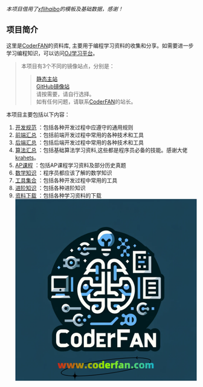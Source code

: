 *本项目借用了[xflihaibo](https://xflihaibo.github.io/docs/)的模板及基础数据，感谢！*  

## 项目简介  
这里是[CoderFAN](https://www.coderfan.com)的资料库, 主要用于编程学习资料的收集和分享。如需要进一步学习编程知识，可以访问[OJ学习平台](https://www.coderfan.com)。  

>本项目有3个不同的镜像站点，分别是：
>>[静态主站](https://wiki.coderfan.com)  
>>[GitHub镜像站](https://kittencn.github.io/ks/)  
>>请按需要，请自行选择。  
>如有任何问题，请联系[CoderFAN](https://www.coderfan.com)的站长。  

本项目主要包括以下内容：  
1. [开发规范](standard/README.md) ：包括各种开发过程中应遵守的通用规则  
2. [前端汇总](web/README.md) ：包括前端开发过程中常用的各种技术和工具  
3. [后端汇总](coding/README.md) ：包括后端开发过程中常用的各种技术和工具  
4. [算法汇总](algorithms/README.md) ：包括基础算法学习资料,这些都是程序员必备的技能。感谢大佬[krahets](https://github.com/krahets/hello-algo)。  
5. [AP课程](ap/README.md) ：包括AP课程学习资料及部分历史真题  
6. [数学知识](math/README.md) ：程序员都应该了解的数学知识  
7. [工具集合](tool/README.md) ：包括各种开发过程中常用的工具  
8. [进阶知识](advance/README.md) ：包括各种进阶知识  
9. [资料下载](docs/README.md)   ：包括各种学习资料的下载  
[![img](img/coderfan_logo.png)](https://www.coderfan.com) 
